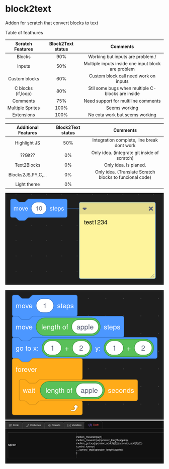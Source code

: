 # block2text

Addon for scratch that convert blocks to text


Table of feathures

| Scratch Features  | Block2Text status |    Comments                                       |
|:-----------------:|:-----------------:|:-------------------------------------------------:|
| Blocks            |   90%             | Working but inputs are problem \/                 |
| Inputs            |   50%             | Multiple inputs inside one input block are problem|
| Custom blocks     |   60%             | Custom block call need work on inputs             |
| C blocks (if,loop)|   80%             | Stil some bugs when multiple C-blocks are inside  |
| Comments          |   75%             | Need support for multiline comments               |
| Multiple Sprites  |   100%            | Seems working                                     |
| Extensions        |   100%            | No exta work but seems working                    |

| Additional Features   | Block2Text status |    Comments                                               |
|:---------------------:|:-----------------:|:---------------------------------------------------------:|
| Highlight JS          |   50%             |   Integration complete, line break dont work              |
| ??Git??               |   0%              | Only idea. (integrate git inside of scratch)              |
| Text2Blocks           |   0%              | Only idea. Is planed.                                     |
| Blocks2JS,PY,C,...    |   0%              | Only idea. (Translate Scratch blocks to funcional code)   |
| Light theme           |   0%              |                                                           |

![Comment with Block](./pictures/ScratchBlockComment.png)

![Scratch Blocks](./pictures/ScratchBlocks.png)
![Text output](./pictures/TextCode.png)

